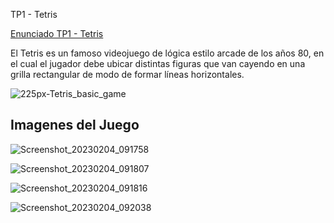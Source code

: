 TP1 - Tetris 

[Enunciado TP1 - Tetris](https://github.com/Fanusaez/Algoritmos1-Fiuba/files/10609959/TP1_-_Tetris.pdf)

El Tetris es un famoso videojuego de lógica estilo arcade de los años 80, en el cual el jugador debe ubicar distintas figuras que van cayendo en una grilla rectangular de modo de formar líneas horizontales.

![225px-Tetris_basic_game](https://user-images.githubusercontent.com/79915723/216795540-15ae19b7-5c8f-40eb-9d46-046f0c33355d.gif)

## Imagenes del Juego

![Screenshot_20230204_091758](https://user-images.githubusercontent.com/79915723/216795649-de02c398-efb1-48bd-b09e-9fe6a2f8d04e.png)

![Screenshot_20230204_091807](https://user-images.githubusercontent.com/79915723/216795652-bc88764b-0148-41a4-a3ed-6641f47ac5bf.png)


![Screenshot_20230204_091816](https://user-images.githubusercontent.com/79915723/216795653-60182b7f-b2f9-4fe0-86a9-9acd0f9a4d51.png)


![Screenshot_20230204_092038](https://user-images.githubusercontent.com/79915723/216795655-701ab622-47e8-44bc-a6ba-08468ba83a42.png)


